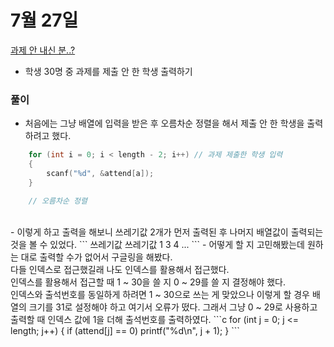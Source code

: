 # 7월 27일

[과제 안 내신 분..?](https://www.acmicpc.net/problem/5597)
- 학생 30명 중 과제를 제출 안 한 학생 출력하기

### 풀이
- 처음에는 그냥 배열에 입력을 받은 후 오름차순 정렬을 해서 제출 안 한 학생을 출력하려고 했다.
```c
	for (int i = 0; i < length - 2; i++) // 과제 제출한 학생 입력
	{
		scanf("%d", &attend[a]);
	}

    // 오름차순 정렬
```
<br>
- 이렇게 하고 출력을 해보니 쓰레기값 2개가 먼저 출력된 후 나머지 배열값이 출력되는 것을 볼 수 있었다.
```
쓰레기값
쓰레기값
1
3
4
...
```
- 어떻게 할 지 고민해봤는데 원하는 대로 출력할 수가 없어서 구글링을 해봤다.<br>
다들 인덱스로 접근했길래 나도 인덱스를 활용해서 접근했다. <br>
인덱스를 활용해서 접근할 때 1 ~ 30을 쓸 지 0 ~ 29를 쓸 지 결정해야 했다. <br>
인덱스와 출석번호를 동일하게 하려면 1 ~ 30으로 쓰는 게 맞았으나 이렇게 할 경우 배열의 크기를 31로 설정해야 하고 여기서 오류가 떴다. 그래서 그냥 0 ~ 29로 사용하고 출력할 때 인덱스 값에 1을 더해 출석번호를 출력하였다.
```c
	for (int j = 0; j <= length; j++)
	{
		if (attend[j] == 0)
			printf("%d\n", j + 1);
	}
```